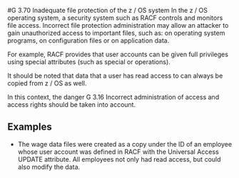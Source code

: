 #G 3.70 Inadequate file protection of the z / OS system
In the z / OS operating system, a security system such as RACF controls and monitors file access. Incorrect file protection administration may allow an attacker to gain unauthorized access to important files, such as: on operating system programs, on configuration files or on application data.

For example, RACF provides that user accounts can be given full privileges using special attributes (such as special or operations).

It should be noted that data that a user has read access to can always be copied from z / OS as well.

In this context, the danger G 3.16 Incorrect administration of access and access rights should be taken into account.



## Examples 
* The wage data files were created as a copy under the ID of an employee whose user account was defined in RACF with the Universal Access UPDATE attribute. All employees not only had read access, but could also modify the data.




